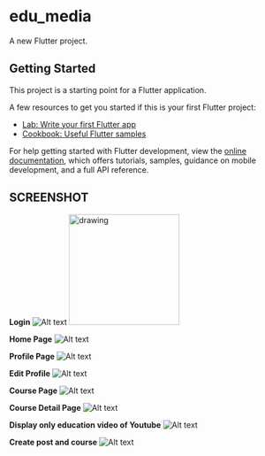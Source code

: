# edu_media

A new Flutter project.

## Getting Started

This project is a starting point for a Flutter application.

A few resources to get you started if this is your first Flutter project:

- [Lab: Write your first Flutter app](https://docs.flutter.dev/get-started/codelab)
- [Cookbook: Useful Flutter samples](https://docs.flutter.dev/cookbook)

For help getting started with Flutter development, view the
[online documentation](https://docs.flutter.dev/), which offers tutorials,
samples, guidance on mobile development, and a full API reference.



## SCREENSHOT
**Login**
![Alt text](screenshot/login.png)
<img src="screenshot/login.png" alt="drawing" style="width:200px;"/>

**Home Page**
![Alt text](screenshot/home.png)


**Profile Page**
![Alt text](screenshot/profile.png)


**Edit Profile**
![Alt text](screenshot/edit_profile.png)


**Course Page**
![Alt text](screenshot/course_page.png)

**Course Detail Page**
![Alt text](screenshot/course_detail.png)

**Display only education video  of  Youtube**
![Alt text](screenshot/youtube.png)

**Create post and course**
![Alt text](screenshot/bottom.png)